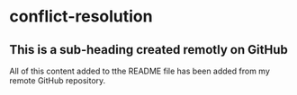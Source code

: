 # conflict-resolution

## This is a sub-heading created remotly on GitHub

All of this content added to tthe README file has been added from my remote GitHub repository.
